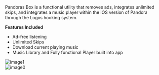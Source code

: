 Pandoras Box is a functional utility that removes ads, integrates unlimited skips, and integrates a music player within the iOS version of Pandora through the Logos hooking system.

**Features Included**
* Ad-free listening
* Unlimited Skips
* Download current playing music
* Music Library and Fully functional Player built into app  

![image1](https://user-images.githubusercontent.com/41803725/114983171-1f4cf000-9e45-11eb-9988-1fa521e00e02.jpg)  
![image0](https://user-images.githubusercontent.com/41803725/114983144-19570f00-9e45-11eb-8d32-9170b126d4cd.jpg)
